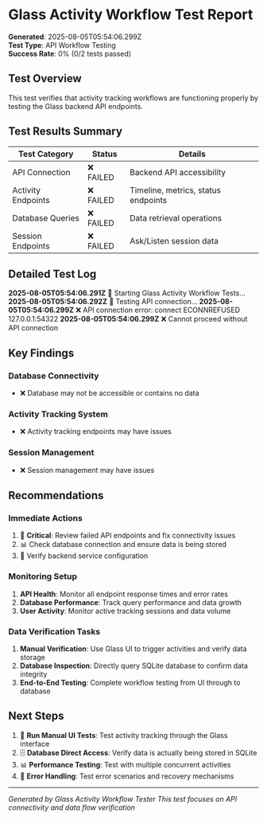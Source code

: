 # Glass Activity Workflow Test Report

**Generated**: 2025-08-05T05:54:06.299Z  
**Test Type**: API Workflow Testing  
**Success Rate**: 0% (0/2 tests passed)

## Test Overview

This test verifies that activity tracking workflows are functioning properly by testing the Glass backend API endpoints.

## Test Results Summary

| Test Category | Status | Details |
|---------------|--------|---------|
| API Connection | ❌ FAILED | Backend API accessibility |
| Activity Endpoints | ❌ FAILED | Timeline, metrics, status endpoints |
| Database Queries | ❌ FAILED | Data retrieval operations |
| Session Endpoints | ❌ FAILED | Ask/Listen session data |

## Detailed Test Log

**2025-08-05T05:54:06.291Z** 🧪 Starting Glass Activity Workflow Tests...
**2025-08-05T05:54:06.292Z** 🧪 Testing API connection...
**2025-08-05T05:54:06.299Z** ❌ API connection error: connect ECONNREFUSED 127.0.0.1:54322
**2025-08-05T05:54:06.299Z** ❌ Cannot proceed without API connection

## Key Findings

### Database Connectivity
- ❌ Database may not be accessible or contains no data

### Activity Tracking System
- ❌ Activity tracking endpoints may have issues

### Session Management
- ❌ Session management may have issues

## Recommendations

### Immediate Actions
1. 🚨 **Critical**: Review failed API endpoints and fix connectivity issues
2. 📊 Check database connection and ensure data is being stored
3. 🔧 Verify backend service configuration

### Monitoring Setup
1. **API Health**: Monitor all endpoint response times and error rates
2. **Database Performance**: Track query performance and data growth
3. **User Activity**: Monitor active tracking sessions and data volume

### Data Verification Tasks
1. **Manual Verification**: Use Glass UI to trigger activities and verify data storage
2. **Database Inspection**: Directly query SQLite database to confirm data integrity
3. **End-to-End Testing**: Complete workflow testing from UI through to database

## Next Steps

1. 🧪 **Run Manual UI Tests**: Test activity tracking through the Glass interface
2. 🗄️ **Database Direct Access**: Verify data is actually being stored in SQLite
3. 📊 **Performance Testing**: Test with multiple concurrent activities
4. 🔧 **Error Handling**: Test error scenarios and recovery mechanisms

---
*Generated by Glass Activity Workflow Tester*
*This test focuses on API connectivity and data flow verification*